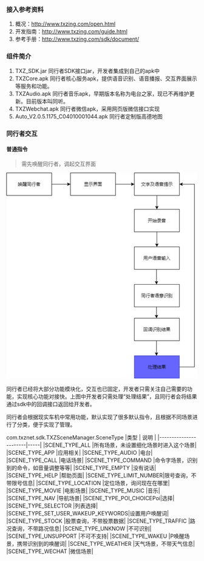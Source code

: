 ### 接入参考资料

1. 概况：http://www.txzing.com/open.html
2. 开发指南：http://www.txzing.com/guide.html
3. 参考手册：http://www.txzing.com/sdk/document/

### 组件简介

1. TXZ_SDK.jar 同行者SDK接口jar，开发者集成到自己的apk中
2. TXZCore.apk 同行者核心服务apk，提供语音识别、语音播报、交互界面展示等服务和功能。
3. TXZAudio.apk 同行者音乐apk，早期版本名称为电台之家，现已不再维护更新。目前版本叫同听。
4. TXZWebchat.apk 同行者微信apk，采用网页版微信接口实现
5. Auto_V2.0.5.1175_C04010001044.apk 同行者定制版高德地图

### 同行者交互

#### 普通指令

>需先唤醒同行者，调起交互界面

![image](/Image/Sky/common_comand.jpg)

同行者已经将大部分功能模块化，交互也已固定，开发者只需关注自己需要的功能，实现核心功能对接快。上图中开发者只需处理“处理结果”，且同行者会将结果通过sdk中的回调接口返回给开发者。

同行者会根据现实车机中常用功能，默认实现了很多默认指令，且根据不同场景进行了分类，便于实现了管理。

com.txznet.sdk.TXZSceneManager.SceneType
|类型                    | 说明                           |
|-----------------------|-----|
|SCENE_TYPE_ALL         |所有场景，未设置细化场景时进入这个场景|
|SCENE_TYPE_APP         |应用相关|
|SCENE_TYPE_AUDIO       |电台|
|SCENE_TYPE_CALL        |电话场景|
|SCENE_TYPE_COMMAND     |命令字场景，识别到的命令，如音量调整等等|
|SCENE_TYPE_EMPTY       |没有说话|
|SCENE_TYPE_HELP        |帮助页面|
|SCENE_TYPE_LIMIT_NUMBER|限号查询，不带限号信息|
|SCENE_TYPE_LOCATION    |定位场景，询问现在在哪里|
|SCENE_TYPE_MOVIE       |电影场景|
|SCENE_TYPE_MUSIC       |音乐|
|SCENE_TYPE_NAV         |导航场景|
|SCENE_TYPE_POI_CHOICEPoi|选择|
|SCENE_TYPE_SELECTOR    |列表选择|
|SCENE_TYPE_SET_USER_WAKEUP_KEYWORDS|设置用户唤醒词|
|SCENE_TYPE_STOCK       |股票查询，不带股票数据|
|SCENE_TYPE_TRAFFIC     |路况查询，不带路况信息|
|SCENE_TYPE_UNKNOW      |不可识别|
|SCENE_TYPE_UNSUPPORT   |不可不支持|
|SCENE_TYPE_WAKEU       |P唤醒场景，携带识别到的唤醒词|
|SCENE_TYPE_WEATHER     |天气场景，不带天气信息|
|SCENE_TYPE_WECHAT      |微信场景|
